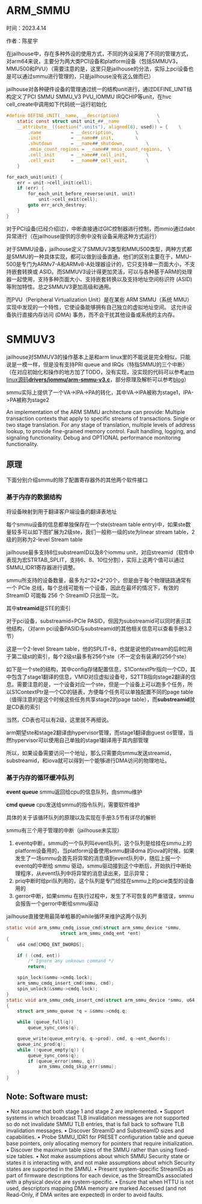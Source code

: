 # ARM_SMMU
时间：2023.4.14

作者：陈星宇

在jailhouse中，存在多种外设的使用方式，不同的外设采用了不同的管理方式，对arm64来说，主要分为两大类PCI设备和platform设备（包括SMMUV3，MMU500和PVU）（需要注意的是，这里只是jailhouse的分法，实际上pci设备也是可以通过smmu进行管理的，只是jailhouse没有这么做而已）

jailhouse对各种硬件设备的管理通过统一的结构unit进行，通过DEFINE_UNIT结构定义了PCI SMMU SMMU_V3 PVU_IOMMU IRQCHIP等unit，在hvc cell_create中调用如下代码统一运行初始化

~~~c
#define DEFINE_UNIT(__name, __description)				\
	static const struct unit unit_##__name				\
	__attribute__((section(".units"), aligned(8), used)) = {	\
		.name			= __description,		\
		.init			= __name##_init,		\
		.shutdown		= __name##_shutdown,		\
		.mmio_count_regions	= __name##_mmio_count_regions,	\
		.cell_init		= __name##_cell_init,		\
		.cell_exit		= __name##_cell_exit,		\
	}
~~~

~~~c
for_each_unit(unit) {
	err = unit->cell_init(cell);
	if (err) {
		for_each_unit_before_reverse(unit, unit)
			unit->cell_exit(cell);
		goto err_arch_destroy;
	}
}
~~~

对于PCI设备(已经介绍过)，中断直接通过GIC控制器进行控制，而mmio通过dabt异常进行（在jailhouse提供的示例中没有设备采用这种方式运行）

对于SMMU设备，jailhouse定义了SMMUV3类型和MMU500类型，两种方式都是SMMU的一种具体实现，都可以做到设备直通，他们的区别主要在于，MMU-500是专门为ARMv7-A和ARMv8-A处理器设计的，它只支持单一页面大小，不支持嵌套转换或 ASID。而SMMUV3设计得更加灵活，可以与各种基于ARM的处理器一起使用，支持多种页面大小、支持嵌套转换以及支持地址空间标识符 (ASID) 等附加特性。总之SMMUV3更加高级和通用。

而PVU（Peripheral Virtualization Unit）是在某些 ARM SMMU（系统 MMU）实现中发现的一个特性，它使设备能够拥有自己独立的虚拟地址空间。 这允许设备执行直接内存访问 (DMA) 事务，而不会干扰其他设备或系统的主内存。

# SMMUV3

jailhouse对SMMUV3的操作基本上是和arm linux里的不能说是完全相似，只能说是一模一样，但是没有支持PRI queue and IRQs（特指SMMU的三个中断）（在对应初始化和操作的地方加了TODO，没有实现，没实现的代码可以参考[arm linux源码**drivers/iommu/arm-smmu-v3.c**](https://gerrit.cesnet.cz/plugins/gitiles/github/torvalds/linux/+/bafe1e79e05de725e26b3f60c90b49e635b686b9/drivers/iommu/arm-smmu-v3.c)，部分原理及解析可以参考[blog](https://blog.csdn.net/Rong_Toa/article/details/108997226)）

smmu实际上提供了一个VA->IPA->PA的转化，其中VA->IPA被称为stage1，IPA->PA被称为stage2

An implementation of the ARM SMMU architecture can provide:
Multiple transaction contexts that apply to specific streams of transactions.
Single or two stage translation.
For any stage of translation, multiple levels of address lookup, to provide fine-grained memory control.
Fault handling, logging, and signaling functionality.
Debug and OPTIONAL performance monitoring functionality.

## 原理

下面分别介绍smmu的除了配置寄存器外的其他两个软件接口

### 基于内存的数据结构

将设备映射到用于翻译客户端设备的翻译表地址

每个smmu设备的信息都单独保存在一个ste(stream table entry)中，如果ste数量较多可以如下图扩展为2级ste，我们一般称一级的ste为linear stream table，2级的则称为2-level Stream table

jailhouse最多支持8位substreamID以及8个iommu unit，对应streamid（软件中表现为宏STRTAB_SPLIT，支持6、8、10位分割），实际上这两个值可以通过SMMU_IDR1寄存器进行调整。

smmu所支持的设备数量，最多为2^32*2^20个，但是由于每个物理链路通常有一个 PCIe 总线，每个总线可能有一个设备，因此在最坏的情况下，有效的 StreamID 可能每 256 个 StreamID 只出现一次。

其中**streamid**是STE的索引

对于pci设备，substreamid=PCIe PASID，但因为substreamid可以同时表示其他结构，（对arm pci设备PASID与substreamid的其他相关信息可以查看手册3.2节）

这是一个2-level Stream table，他的SPLIT=8，也就是说他的stream的后8位用于第二级st的索引，每个2级st最多有256个ste（不一定会有装满的256个ste）


如下是一个ste的结构，其中config存储配置信息，S1ContextPtr指向一个CD，其中包含了stage1翻译的信息，VMID对应虚拟设备号，S2TTB指向stage2翻译的信息。需要注意的是，一个设备对应一个ste，但是一个设备上可以跑多个任务，所以S1ContextPtr是一个CD的链表，方便每个任务可以单独配置不同的page table（值得注意的是这个时候这些任务共享stage2的page table），而**substreamid**就是CD表的索引

当然，CD表也可以有2级，这里就不再细说。

arm期望ste和stage2翻译由hypervisor管理，而stage1翻译由guest os管理，当然hypervisor可以使用自己单独的stage1翻译用于其内部管理


所以，如果设备需要访问一个地址，那么只需要向smmu发送streamid，substreamid，和iova就可以得到一个能够进行DMA访问的物理地址。

### 基于内存的循环缓冲队列

**event queue**   smmu返回给cpu的信息队列，由smmu维护

**cmd queue**     cpu发送给smmu的指令队列，需要软件维护

具体的关于该循环队列的原理以及实现在手册3.5节有详尽的解析

smmu有三个用于管理的中断（jailhouse未实现）

1. eventq中断，smmu的一个队列叫event队列，这个队列是给挂在smmu上的platform设备用的，当platform设备使用smmu翻译dma 的iova的时候，如果发生了一场smmu会首先将异常的消息填到event队列中，随后上报一个eventq的中断给 smmu 驱动，smmu驱动接到这个中断后，开始执行中断处理程序，从event队列中将异常的消息读出来，显示异常；
2. priq中断时给pri队列用的，这个队列是专门给挂在smmu上的pcie类型的设备用的
3. gerror中断，如果smmu 在执行过程中，发生了不可恢复的严重错误，smmu会报告一个gerror中断给smmu驱动

jailhouse直接使用最简单粗暴的while循环来维护这两个队列

~~~c
static void arm_smmu_cmdq_issue_cmd(struct arm_smmu_device *smmu,
				    struct arm_smmu_cmdq_ent *ent)
{
	u64 cmd[CMDQ_ENT_DWORDS];

	if ( (cmd, ent))
		/* Ignore any unknown command */
		return;

	spin_lock(&smmu->cmdq.lock);
	arm_smmu_cmdq_insert_cmd(smmu, cmd);
	spin_unlock(&smmu->cmdq.lock);
}
static void arm_smmu_cmdq_insert_cmd(struct arm_smmu_device *smmu, u64 *cmd)
{
	struct arm_smmu_queue *q = &smmu->cmdq.q;

	while (queue_full(q))
		queue_sync_cons(q);

	queue_write(queue_entry(q, q->prod), cmd, q->ent_dwords);
	queue_inc_prod(q);
	while (!queue_empty(q)) {
		queue_sync_cons(q);
		if (queue_error(smmu, q))
			arm_smmu_cmdq_skip_err(smmu);
	}
}
~~~



## Note: Software must:

• Not assume that both stage 1 and stage 2 are implemented.
• Support systems in which broadcast TLB invalidation messages are not supported so do not invalidate SMMU
TLB entries, that is fall back to software TLB invalidation messages.
• Discover StreamID and SubstreamID sizes and capabilities.
• Probe SMMU_IDR1 for PRESET configuration table and queue base pointers, only allocating memory for
pointers that require initialization.
• Discover the maximum table sizes of the SMMU rather than using fixed-size tables.
• Not make assumptions about which SMMU Security state or states it is interacting with, and not make
assumptions about which Security states are supported in the SMMU.
• Present system-specific StreamIDs as part of firmware descriptions for each device, as the StreamIDs
associated with a physical device are system-specific.
• Ensure that when HTTU is not used, descriptors mapping DMA memory are marked Accessed (and not
Read-Only, if DMA writes are expected) in order to avoid faults.